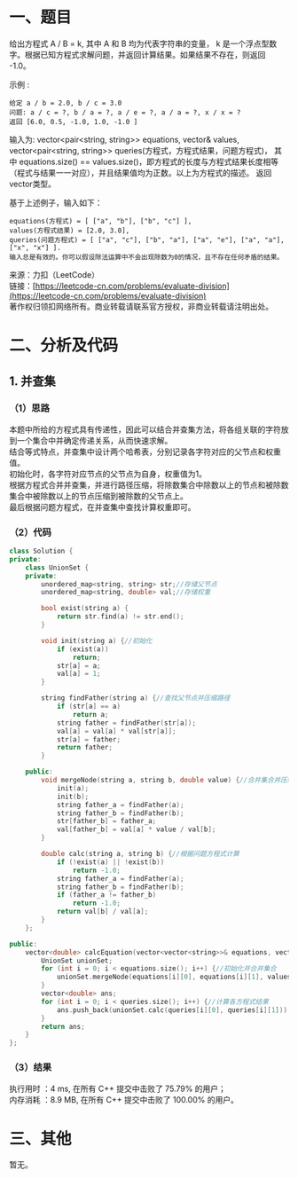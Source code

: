 # 一、题目
给出方程式 A / B = k, 其中 A 和 B 均为代表字符串的变量， k 是一个浮点型数字。根据已知方程式求解问题，并返回计算结果。如果结果不存在，则返回 -1.0。  
  
示例 :  
```
给定 a / b = 2.0, b / c = 3.0
问题: a / c = ?, b / a = ?, a / e = ?, a / a = ?, x / x = ? 
返回 [6.0, 0.5, -1.0, 1.0, -1.0 ]
```
输入为: vector<pair<string, string>> equations, vector<double>& values, vector<pair<string, string>> queries(方程式，方程式结果，问题方程式)， 其中 equations.size() == values.size()，即方程式的长度与方程式结果长度相等（程式与结果一一对应），并且结果值均为正数。以上为方程式的描述。 返回vector<double>类型。  
  
基于上述例子，输入如下：  
```
equations(方程式) = [ ["a", "b"], ["b", "c"] ],
values(方程式结果) = [2.0, 3.0],
queries(问题方程式) = [ ["a", "c"], ["b", "a"], ["a", "e"], ["a", "a"], ["x", "x"] ]. 
输入总是有效的。你可以假设除法运算中不会出现除数为0的情况，且不存在任何矛盾的结果。
```
来源：力扣（LeetCode）  
链接：[https://leetcode-cn.com/problems/evaluate-division](https://leetcode-cn.com/problems/evaluate-division)  
著作权归领扣网络所有。商业转载请联系官方授权，非商业转载请注明出处。  
# 二、分析及代码  
## 1. 并查集
### （1）思路
本题中所给的方程式具有传递性，因此可以结合并查集方法，将各组关联的字符放到一个集合中并确定传递关系，从而快速求解。  
结合等式特点，并查集中设计两个哈希表，分别记录各字符对应的父节点和权重值。  
初始化时，各字符对应节点的父节点为自身，权重值为1。  
根据方程式合并并查集，并进行路径压缩，将除数集合中除数以上的节点和被除数集合中被除数以上的节点压缩到被除数的父节点上。  
最后根据问题方程式，在并查集中查找计算权重即可。  
### （2）代码  
```cpp
class Solution {
private:
    class UnionSet {
    private:
        unordered_map<string, string> str;//存储父节点
        unordered_map<string, double> val;//存储权重

        bool exist(string a) {
            return str.find(a) != str.end();
        }

        void init(string a) {//初始化
            if (exist(a))
                return;
            str[a] = a;
            val[a] = 1;
        }

        string findFather(string a) {//查找父节点并压缩路径
            if (str[a] == a)
                return a;
            string father = findFather(str[a]);
            val[a] = val[a] * val[str[a]];
            str[a] = father; 
            return father;
        }

    public:
        void mergeNode(string a, string b, double value) {//合并集合并压缩路径
            init(a);
            init(b);
            string father_a = findFather(a);
            string father_b = findFather(b);
            str[father_b] = father_a;
            val[father_b] = val[a] * value / val[b];
        }

        double calc(string a, string b) {//根据问题方程式计算
            if (!exist(a) || !exist(b))
                return -1.0;
            string father_a = findFather(a);
            string father_b = findFather(b);
            if (father_a != father_b)
                return -1.0;
            return val[b] / val[a];
        }
    };

public:
    vector<double> calcEquation(vector<vector<string>>& equations, vector<double>& values, vector<vector<string>>& queries) {
        UnionSet unionSet;
        for (int i = 0; i < equations.size(); i++) {//初始化并合并集合
            unionSet.mergeNode(equations[i][0], equations[i][1], values[i]);
        }
        vector<double> ans;
        for (int i = 0; i < queries.size(); i++) {//计算各方程式结果
            ans.push_back(unionSet.calc(queries[i][0], queries[i][1]));
        }
        return ans;        
    }
};

```
### （3）结果
执行用时 ：4 ms, 在所有 C++ 提交中击败了 75.79% 的用户；  
内存消耗 ：8.9 MB, 在所有 C++ 提交中击败了 100.00% 的用户。  
# 三、其他
暂无。  
